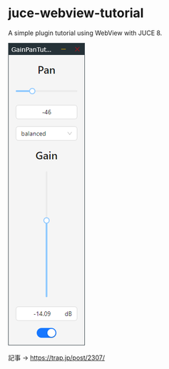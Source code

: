# juce-webview-tutorial
A simple plugin tutorial using WebView with JUCE 8.

![plugin ui](doc/pluginUI.png)

記事 → https://trap.jp/post/2307/